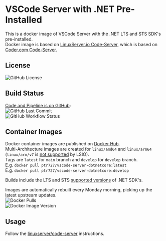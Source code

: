 # VSCode Server with .NET Pre-Installed

This is a docker image of VSCode Server with the .NET LTS and STS SDK's pre-installed.  
Docker image is based on [LinuxServer.io Code-Server](https://github.com/linuxserver/docker-code-server), which is based on [Coder.com Code-Server](https://github.com/cdr/code-server).  

## License

![GitHub License](https://img.shields.io/github/license/ptr727/VSCode-Server-DotNetCore)  

## Build Status

[Code and Pipeline is on GitHub](https://github.com/ptr727/VSCode-Server-DotNetCore):  
![GitHub Last Commit](https://img.shields.io/github/last-commit/ptr727/VSCode-Server-DotNetCore?logo=github)  
![GitHub Workflow Status](https://img.shields.io/github/actions/workflow/status/ptr727/VSCode-Server-DotNetCore/BuildPublishPipeline.yml?logo=github)

## Container Images

Docker container images are published on [Docker Hub](https://hub.docker.com/r/ptr727/vscode-server-dotnetcore).  
Multi-Architecture images are created for `linux/amd64` and `linux/arm64` (`linux/arm/v7` is [not supported](https://www.linuxserver.io/blog/a-farewell-to-arm-hf) by LSIO).  
Tags are `latest` for `main` branch and `develop` for `develop` branch.  
E.g. `docker pull ptr727/vscode-server-dotnetcore:latest`  
E.g. `docker pull ptr727/vscode-server-dotnetcore:develop`

Builds include the LTS and STS [supported versions](https://dotnet.microsoft.com/en-us/platform/support/policy/dotnet-core) of .NET SDK's.

Images are automatically rebuilt every Monday morning, picking up the latest upstream updates.  
![Docker Pulls](https://img.shields.io/docker/pulls/ptr727/vscode-server-dotnetcore?logo=docker)  
![Docker Image Version](https://img.shields.io/docker/v/ptr727/vscode-server-dotnetcore/latest?logo=docker)

## Usage

Follow the [linuxserver/code-server](https://github.com/linuxserver/docker-code-server) instructions.
